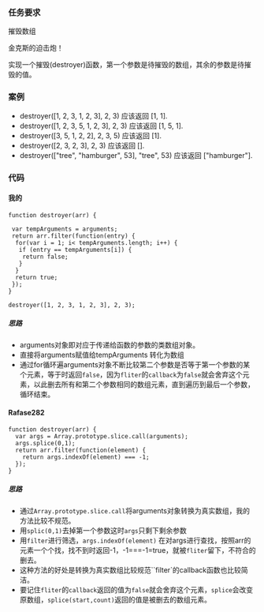 ### 任务要求
摧毁数组

金克斯的迫击炮！

实现一个摧毁(destroyer)函数，第一个参数是待摧毁的数组，其余的参数是待摧毁的值。
### 案例
- destroyer([1, 2, 3, 1, 2, 3], 2, 3) 应该返回 [1, 1].
- destroyer([1, 2, 3, 5, 1, 2, 3], 2, 3) 应该返回 [1, 5, 1].
- destroyer([3, 5, 1, 2, 2], 2, 3, 5) 应该返回 [1].
- destroyer([2, 3, 2, 3], 2, 3) 应该返回 [].
- destroyer(["tree", "hamburger", 53], "tree", 53) 应该返回 ["hamburger"].

### 代码

#### 我的
```
function destroyer(arr) {

 var tempArguments = arguments;
 return arr.filter(function(entry) {
  for(var i = 1; i< tempArguments.length; i++) {
   if (entry == tempArguments[i]) {
    return false;
   }
  }
  return true;
 });
}

destroyer([1, 2, 3, 1, 2, 3], 2, 3);

```

##### 思路
- arguments对象即对应于传递给函数的参数的类数组对象。
- 直接将arguments赋值给tempArguments 转化为数组
- 通过for循环遍arguments对象不断比较第二个参数是否等于第一个参数的某个元素，等于时返回`false`，因为`fliter`的`callback`为`false`就会舍弃这个元素，以此删去所有和第二个参数相同的数组元素，直到遍历到最后一个参数，循环结束。

#### Rafase282
```
function destroyer(arr) {
  var args = Array.prototype.slice.call(arguments);
  args.splice(0,1);
  return arr.filter(function(element) {
    return args.indexOf(element) === -1;
  });
}
```

##### 思路
- 通过`Array.prototype.slice.call`将arguments对象转换为真实数组，我的方法比较不规范。
- 用`splic(0,1)`去掉第一个参数这时`args`只剩下剩余参数
- 用`filter`进行筛选，`args.indexOf(element)` 在对args进行查找，按照arr的元素一个个找，找不到时返回-1，-1===-1=true，就被`fliter`留下，不符合的删去。
- 这种方法的好处是转换为真实数组比较规范``filter`的callback函数也比较简洁。
- 要记住`fliter`的`callback`返回的值为`false`就会舍弃这个元素，`splice`会改变原数组，`splice(start,count)`返回的值是被删去的数组元素。
